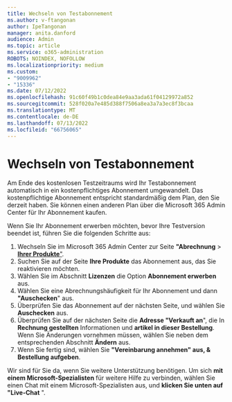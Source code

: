 ```yaml
---
title: Wechseln von Testabonnement
ms.author: v-ftangonan
author: IpeTangonan
manager: anita.danford
audience: Admin
ms.topic: article
ms.service: o365-administration
ROBOTS: NOINDEX, NOFOLLOW
ms.localizationpriority: medium
ms.custom:
- "9009962"
- "15336"
ms.date: 07/12/2022
ms.openlocfilehash: 91c60f49b1c0dea84e9aa3ada61f04129972a852
ms.sourcegitcommit: 528f020a7e485d388f7506a8ea3a7a3ec8f3bcaa
ms.translationtype: MT
ms.contentlocale: de-DE
ms.lasthandoff: 07/13/2022
ms.locfileid: "66756065"
---
```

# <a name="switch-from-trial-subscription"></a>Wechseln von Testabonnement

Am Ende des kostenlosen Testzeitraums wird Ihr Testabonnement automatisch in ein kostenpflichtiges Abonnement umgewandelt. Das kostenpflichtige Abonnement entspricht standardmäßig dem Plan, den Sie derzeit haben. Sie können einen anderen Plan über die Microsoft 365 Admin Center für Ihr Abonnement kaufen.

Wenn Sie Ihr Abonnement erwerben möchten, bevor Ihre Testversion beendet ist, führen Sie die folgenden Schritte aus:

1. Wechseln Sie im Microsoft 365 Admin Center zur Seite **"Abrechnung** > [**Ihrer Produkte**"](https://admin.microsoft.com/AdminPortal/Home?ref=subscriptions).
2. Suchen Sie auf der Seite **Ihre Produkte** das Abonnement aus, das Sie reaktivieren möchten.
3. Wählen Sie im Abschnitt **Lizenzen** die Option **Abonnement erwerben** aus.
4. Wählen Sie eine Abrechnungshäufigkeit für Ihr Abonnement und dann **"Auschecken**" aus.
5. Überprüfen Sie das Abonnement auf der nächsten Seite, und wählen Sie **Auschecken** aus.
6. Überprüfen Sie auf der nächsten Seite die **Adresse "Verkauft an**", die In **Rechnung gestellten** Informationen und **artikel in dieser Bestellung**. Wenn Sie Änderungen vornehmen müssen, wählen Sie neben dem entsprechenden Abschnitt **Ändern** aus.
7. Wenn Sie fertig sind, wählen Sie **"Vereinbarung annehmen" aus, & Bestellung aufgeben**.

Wir sind für Sie da, wenn Sie weitere Unterstützung benötigen. Um sich **mit einem Microsoft-Spezialisten** für weitere Hilfe zu verbinden, wählen Sie einen Chat mit einem Microsoft-Spezialisten aus, und **klicken Sie unten auf "Live-Chat** ".
